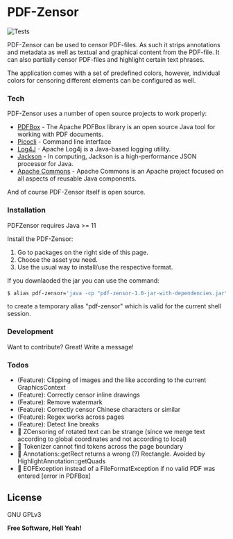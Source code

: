# PDF-Zensor
![Tests](https://github.com/XxHalbfettxX/pdf-zensor/workflows/Build%20&%20Tests/badge.svg)

PDF-Zensor can be used to censor PDF-files. As such it strips annotations and metadata as  well  as  textual
and  graphical  content from the PDF-file. It can also partially censor PDF-files and highlight certain text
phrases.

The application comes with a set of predefined colors, however, individual colors  for  censoring  different
elements can be configured as well.

### Tech

PDF-Zensor uses a number of open source projects to work properly:

* [PDFBox] - The Apache PDFBox library is an open source Java tool for working with PDF documents.
* [Picocli] - Command line interface
* [Log4J] - Apache Log4j is a Java-based logging utility.
* [Jackson] - In computing, Jackson is a high-performance JSON processor for Java.
* [Apache Commons] - Apache Commons is an Apache project focused on all aspects of reusable Java components.

And of course PDF-Zensor itself is open source.

### Installation

PDFZensor requires Java >= 11

Install the PDF-Zensor:

1. Go to packages on the right side of this page.
2. Choose the asset you need.
3. Use the usual way to install/use the respective format.

If you downlaoded the jar you can use the command:

```sh
$ alias pdf-zensor='java -cp "pdf-zensor-1.0-jar-with-dependencies.jar" de.uni_hannover.se.pdfzensor.App'
```
to create a temporary alias "pdf-zensor" which is valid for the current shell session.

### Development

Want to contribute? Great!
Write a message!

### Todos

 - (Feature): Clipping of images and the like according to the current GraphicsContext
 - (Feature): Correctly censor inline drawings
 - (Feature): Remove watermark
 - (Feature): Correctly censor Chinese characters or similar
 - (Feature): Regex works across pages
 - (Feature): Detect line breaks
 - 🐞 ZCensoring of rotated text can be strange (since we merge text according to global coordinates and not according to local)
 - 🐞 Tokenizer cannot find tokens across the page boundary
 - 🐞 Annotations::getRect returns a wrong (?) Rectangle. Avoided by HighlightAnnotation::getQuads
 - 🐞 EOFException instead of a FileFormatException if no valid PDF was entered [error in PDFBox]

License
----

GNU GPLv3


**Free Software, Hell Yeah!**

[//]: # (These are reference links used in the body of this note and get stripped out when the markdown processor does its job. There is no need to format nicely because it shouldn't be seen. Thanks SO - http://stackoverflow.com/questions/4823468/store-comments-in-markdown-syntax)


   [PDFBox]: <https://pdfbox.apache.org>
   [Picocli]: <https://picocli.info>
   [Log4J]: <https://logging.apache.org/log4j/2.x/>
   [Jackson]: <https://github.com/FasterXML/jackson>
   [Apache Commons]: <https://commons.apache.org>
